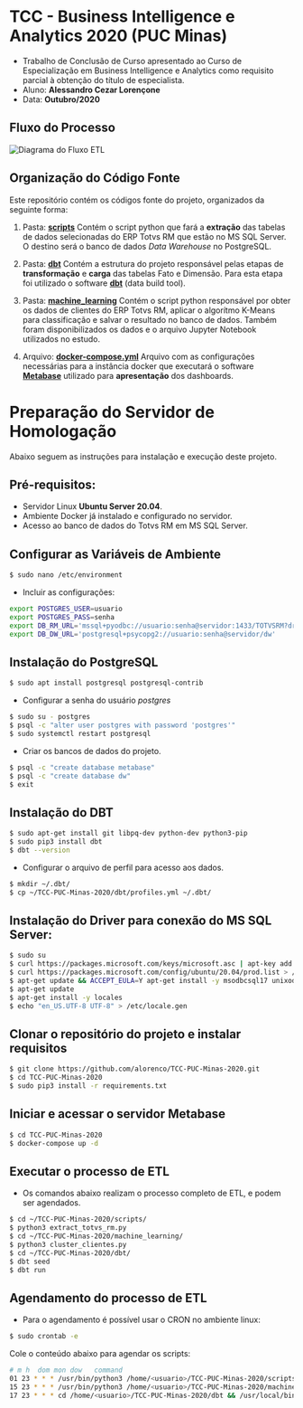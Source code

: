 # TCC - Business Intelligence e Analytics 2020 (PUC Minas)

- Trabalho de Conclusão de Curso apresentado ao Curso de Especialização em Business Intelligence e Analytics como requisito parcial à obtenção do título de especialista.
- Aluno: **Alessandro Cezar Lorençone**
- Data: **Outubro/2020**

## Fluxo do Processo

![Diagrama do Fluxo ETL](https://github.com/alorenco/TCC-PUC-Minas-2020/tree/master/diagrama_fluxo_etl.png)

## Organização do Código Fonte

Este repositório contém os códigos fonte do projeto, organizados da seguinte forma:

1. Pasta: **[scripts](https://github.com/alorenco/TCC-PUC-Minas-2020/tree/master/scripts)**
Contém o script python que fará a **extração** das tabelas de dados selecionadas do ERP Totvs RM que estão no MS SQL Server. O destino será o banco de dados *Data Warehouse* no PostgreSQL.

2. Pasta: **[dbt](https://github.com/alorenco/TCC-PUC-Minas-2020/tree/master/dbt)**
Contém a estrutura do projeto responsável pelas etapas de **transformação** e **carga** das tabelas Fato e Dimensão. Para esta etapa foi utilizado o software **[dbt](https://github.com/fishtown-analytics/dbt)** (data build tool).

3. Pasta: **[machine_learning](https://github.com/alorenco/TCC-PUC-Minas-2020/tree/master/machine_learning)**
Contém o script python responsável por obter os dados de clientes do ERP Totvs RM, aplicar o algorítmo K-Means para classificação e salvar o resultado no banco de dados. Também foram disponibilizados os dados e o arquivo Jupyter Notebook utilizados no estudo.

4. Arquivo: **[docker-compose.yml](https://github.com/alorenco/TCC-PUC-Minas-2020/blob/master/docker-compose.yml)**
Arquivo com as configurações necessárias para a instância docker que executará o software **[Metabase](https://github.com/metabase/metabase)** utilizado para **apresentação** dos dashboards.


# Preparação do Servidor de Homologação

Abaixo seguem as instruções para instalação e execução deste projeto.

## Pré-requisitos:

- Servidor Linux **Ubuntu Server 20.04**.
- Ambiente Docker já instalado e configurado no servidor.
- Acesso ao banco de dados do Totvs RM em MS SQL Server.

## Configurar as Variáveis de Ambiente

```bash
$ sudo nano /etc/environment
````
- Incluir as configurações:

```bash
export POSTGRES_USER=usuario
export POSTGRES_PASS=senha
export DB_RM_URL='mssql+pyodbc://usuario:senha@servidor:1433/TOTVSRM?driver=ODBC+Driver+17+for+SQL+Server'
export DB_DW_URL='postgresql+psycopg2://usuario:senha@servidor/dw'
```

## Instalação do PostgreSQL

```bash
$ sudo apt install postgresql postgresql-contrib
````

- Configurar a senha do usuário *postgres*

```bash
$ sudo su - postgres
$ psql -c "alter user postgres with password 'postgres'"
$ sudo systemctl restart postgresql
````

- Criar os bancos de dados do projeto.

```bash
$ psql -c "create database metabase"
$ psql -c "create database dw"
$ exit
````

## Instalação do DBT

```bash
$ sudo apt-get install git libpq-dev python-dev python3-pip
$ sudo pip3 install dbt
$ dbt --version
````

- Configurar o arquivo de perfil para acesso aos dados.

```bash
$ mkdir ~/.dbt/
$ cp ~/TCC-PUC-Minas-2020/dbt/profiles.yml ~/.dbt/
````

## Instalação do Driver para conexão do MS SQL Server:

```bash
$ sudo su
$ curl https://packages.microsoft.com/keys/microsoft.asc | apt-key add -
$ curl https://packages.microsoft.com/config/ubuntu/20.04/prod.list > /etc/apt/sources.list.d/mssql-release.list
$ apt-get update && ACCEPT_EULA=Y apt-get install -y msodbcsql17 unixodbc-dev
$ apt-get update 
$ apt-get install -y locales 
$ echo "en_US.UTF-8 UTF-8" > /etc/locale.gen
````

## Clonar o repositório do projeto e instalar requisitos

```bash
$ git clone https://github.com/alorenco/TCC-PUC-Minas-2020.git
$ cd TCC-PUC-Minas-2020
$ sudo pip3 install -r requirements.txt
````

## Iniciar e acessar o servidor Metabase

```bash
$ cd TCC-PUC-Minas-2020
$ docker-compose up -d
````

## Executar o processo de ETL

- Os comandos abaixo realizam o processo completo de ETL, e podem ser agendados.

```bash
$ cd ~/TCC-PUC-Minas-2020/scripts/
$ python3 extract_totvs_rm.py
$ cd ~/TCC-PUC-Minas-2020/machine_learning/
$ python3 cluster_clientes.py
$ cd ~/TCC-PUC-Minas-2020/dbt/
$ dbt seed
$ dbt run
````

## Agendamento do processo de ETL

- Para o agendamento é possível usar o CRON no ambiente linux:

```bash
$ sudo crontab -e
````

Cole o conteúdo abaixo para agendar os scripts:

```bash
# m h  dom mon dow   command
01 23 * * * /usr/bin/python3 /home/<usuario>/TCC-PUC-Minas-2020/scripts/extract_totvs_rm.py >> /var/log/extract_totvs.log 2>&1
15 23 * * * /usr/bin/python3 /home/<usuario>/TCC-PUC-Minas-2020/machine_learning/cluster_clientes.py >> /var/log/cluster_clientes.log 2>&1
17 23 * * * cd /home/<usuario>/TCC-PUC-Minas-2020/dbt && /usr/local/bin/dbt run --profiles-dir /home/<usuario>/.dbt >> /var/log/dbt.log 2>&1
````


